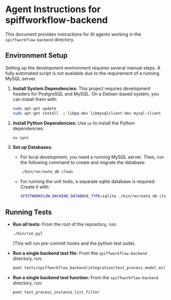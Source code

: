 # Agent Instructions for spiffworkflow-backend

This document provides instructions for AI agents working in the `spiffworkflow-backend` directory.

## Environment Setup

Setting up the development environment requires several manual steps. A fully automated script is not available due to the requirement of a running MySQL server.

1.  **Install System Dependencies:**
    This project requires development headers for PostgreSQL and MySQL. On a Debian-based system, you can install them with:
    ```bash
    sudo apt-get update
    sudo apt-get install -y libpq-dev libmysqlclient-dev mysql-client
    ```

2.  **Install Python Dependencies:**
    Use `uv` to install the Python dependencies:
    ```bash
    uv sync
    ```

3.  **Set up Databases:**
    -   For local development, you need a running MySQL server. Then, run the following command to create and migrate the database:
        ```bash
        ./bin/recreate_db clean
        ```
    -   For running the unit tests, a separate sqlite database is required. Create it with:
        ```bash
        SPIFFWORKFLOW_BACKEND_DATABASE_TYPE=sqlite ./bin/recreate_db clean
        ```

## Running Tests

-   **Run all tests:**
    From the root of the repository, run:
    ```bash
    ./bin/run_pyl
    ```
    (This will run pre-commit hooks and the python test suite).

-   **Run a single backend test file:**
    From the `spiffworkflow-backend` directory, run:
    ```bash
    poet tests/spiffworkflow_backend/integration/test_process_model_milestones.py
    ```

-   **Run a single backend test function:**
    From the `spiffworkflow-backend` directory, run:
    ```bash
    poet test_process_instance_list_filter
    ```
